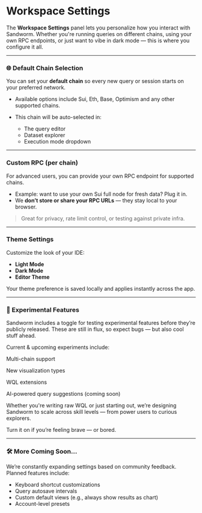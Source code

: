 # Workspace Settings

The **Workspace Settings** panel lets you personalize how you interact with Sandworm. Whether you're running queries on different chains, using your own RPC endpoints, or just want to vibe in dark mode — this is where you configure it all.

---

### 🌐 Default Chain Selection

You can set your **default chain** so every new query or session starts on your preferred network.

- Available options include Sui, Eth, Base, Optimism and any other supported chains.
- This chain will be auto-selected in:

  - The query editor
  - Dataset explorer
  - Execution mode dropdown

---

### Custom RPC (per chain)

For advanced users, you can provide your own RPC endpoint for supported chains.

- Example: want to use your own Sui full node for fresh data? Plug it in.
- We **don’t store or share your RPC URLs** — they stay local to your browser.

> Great for privacy, rate limit control, or testing against private infra.

---

### Theme Settings

Customize the look of your IDE:

- **Light Mode**
- **Dark Mode**
- **Editor Theme**

Your theme preference is saved locally and applies instantly across the app.

---

### 🧪 Experimental Features

Sandworm includes a toggle for testing experimental features before they’re publicly released. These are still in flux, so expect bugs — but also cool stuff ahead.

Current & upcoming experiments include:

Multi-chain support

New visualization types

WQL extensions

AI-powered query suggestions (coming soon)

Whether you're writing raw WQL or just starting out, we’re designing Sandworm to scale across skill levels — from power users to curious explorers.

Turn it on if you’re feeling brave — or bored.

---

### 🛠️ More Coming Soon...

We’re constantly expanding settings based on community feedback. Planned features include:

- Keyboard shortcut customizations
- Query autosave intervals
- Custom default views (e.g., always show results as chart)
- Account-level presets
